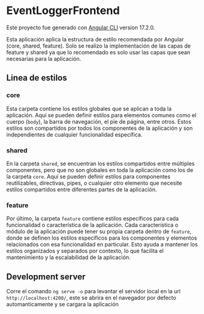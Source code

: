 # EventLoggerFrontend

Este proyecto fue generado con [Angular CLI](https://github.com/angular/angular-cli) version 17.2.0.

Esta aplicación aplica la estructura de estilo recomendada por Angular (core, shared, feature). Solo se realizo la implementación de las capas de feature y shared ya que lo recomendado es solo usar las capas que sean necesarias para la aplicación.

## Linea de estilos 

### core
Esta carpeta contiene los estilos globales que se aplican a toda la aplicación. Aquí se pueden definir estilos para elementos comunes como el cuerpo (`body`), la barra de navegación, el pie de página, entre otros. Estos estilos son compartidos por todos los componentes de la aplicación y son independientes de cualquier funcionalidad específica.

### shared
En la carpeta `shared`, se encuentran los estilos compartidos entre múltiples componentes, pero que no son globales en toda la aplicación como los de la carpeta `core`. Aquí se pueden definir estilos para componentes reutilizables, directivas, pipes, o cualquier otro elemento que necesite estilos compartidos entre diferentes partes de la aplicación.

### feature
Por último, la carpeta `feature` contiene estilos específicos para cada funcionalidad o característica de la aplicación. Cada característica o módulo de la aplicación puede tener su propia carpeta dentro de `feature`, donde se definen los estilos específicos para los componentes y elementos relacionados con esa funcionalidad en particular. Esto ayuda a mantener los estilos organizados y separados por contexto, lo que facilita el mantenimiento y la escalabilidad de la aplicación.

## Development server

Corre el comando `ng serve -o` para levantar el servidor local en la url `http://localhost:4200/`, este se abrira en el navegador por defecto automanticamente y se cargara la aplicación

